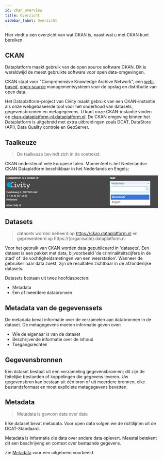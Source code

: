 ```yaml
---
id: ckan_Overview
title: Overzicht
sidebar_label: Overzicht
---
```

Hier vindt u een overzicht van wat CKAN is, naast wat u met CKAN kunt bereiken.
## CKAN 

Dataplatform maakt gebruik van de open source software CKAN. Dit is wereldwijd de meest gebruikte software voor open data-omgevingen. 

CKAN staat voor "Comprehensive Knowledge Archive Network", een <a href="https://en.wikipedia.org/wiki/Web_application" target="_blank">web-based</a>, <a href="https://en.wikipedia.org/wiki/Open-source_software" target="_blank">open-source</a> managementsysteem voor de opslag en distributie van <a href="https://en.wikipedia.org/wiki/Open_data" target="_blank">open data</a>.. 

Het Dataplatform-project van Civity maakt gebruik van een CKAN-instantie als onze webgebaseerde tool voor het onderhoud van datasets, gegevensbronnen en metagegevens. U kunt onze CKAN-instantie vinden op <a href="https://ckan-dataplatform-nl.dataplatform.nl/" target="_blank">ckan-dataplatform-nl.dataplatform.nl</a>. De CKAN omgeving binnen het Dataplatform is uitgebreid met extra uitbreidingen zoals DCAT, DataStore (API), Data Quality controle en GeoServer. 

## Taalkeuze
>De taalkeuze bevindt zich in de voettekst.

CKAN ondersteunt vele Europese talen. Momenteel is het Nederlandse CKAN Dataplatform beschikbaar in het Nederlands en Engels;  

<!-- Het Zweedse Dataplatform is beschikbaar in het Zweeds (Svenska) en Engels. -->
 
<!-- <img class="imageStyle shadowing" alt="change language" src={require('./assets/Dataplatform/CKANOverview/Nederlands.jpg').default} /> -->
 
![Change_language](./assets/Dataplatform/CKANOverview/Nederlands.jpg)


## Datasets  
> datasets worden beheerd op <a href="https://ckan-dataplatform-nl.dataplatform.nl/" target="_blank">https://ckan.dataplatform.nl</a> en gepresenteerd op https://{organisatie}.dataplatform.nl

Voor het gebruik van CKAN worden data gepubliceerd in 'datasets'. Een dataset is een pakket met data, bijvoorbeeld 'de criminaliteitscijfers in de stad' of 'de vochtigheidsmetingen van een weerstation'. Wanneer de gebruiker naar data zoekt, zijn de resultaten zichtbaar in de afzonderlijke datasets.

Datasets bestaan uit twee hoofdaspecten: 
* Metadata 
* Éen of meerdere databronnen 
## Metadata van de gegevenssets 
De metadata bevat informatie over de verzamelen aan databronnen in de dataset. De metagegevens moeten informatie geven over:
* Wie de eigenaar is van de dataset 
* Beschrijvende informatie over de inhoud  
* Toegangsrechten 

## Gegevensbronnen 
Een dataset bestaat uit een verzameling gegevensbronnen; dit zijn de feitelijke bestanden of koppelingen die gegevens leveren. Uw gegevensbron kan bestaan uit één bron of uit meerdere bronnen, elke bestandsformaat en moet expliciete metagegevens bevatten. 

## Metadata 
> Metadata is gewoon data over data

Elke dataset bevat metadata. Voor open data volgen we de richtlijnen uit de DCAT-Standaard. 

Metadata is informatie die data over andere data oplevert. Meestal betekent dit een beschrijving en context over bestaande gegevens. 

Zie [Metadata](metadata_Metadata#metadata-example) voor een uitgebreid voorbeeld.

